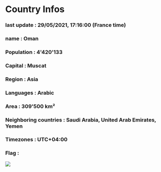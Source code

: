 # Country  Infos
### last update : 29/05/2021, 17:16:00 (France time)

### name : Oman
### Population : 4'420'133
### Capital : Muscat
### Region : Asia
### Languages : Arabic
### Area : 309'500 km²
### Neighboring countries : Saudi Arabia, United Arab Emirates, Yemen
### Timezones : UTC+04:00

### Flag :
![](https://restcountries.eu/data/omn.svg)